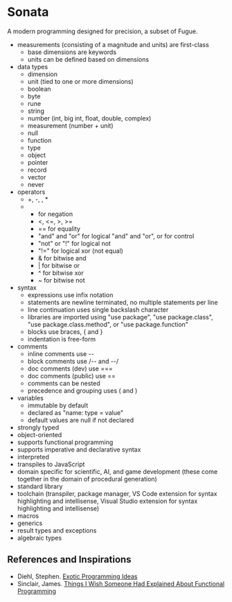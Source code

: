 # Sonata
A modern programming designed for precision, a subset of Fugue.

* measurements (consisting of a magnitude and units) are first-class
    * base dimensions are keywords
    * units can be defined based on dimensions
* data types
    * dimension
    * unit (tied to one or more dimensions)
    * boolean
    * byte
    * rune
    * string
    * number (int, big int, float, double, complex)
    * measurement (number + unit)
    * null
    * function
    * type
    * object
    * pointer
    * record
    * vector
    * never
* operators
    * +, -, \, *
    * - for negation
      - <, <=, >, >=
      - == for equality
      - "and" and "or" for logical "and" and "or", or for control
      - "not" or "!" for logical not
      - "!=" for logical xor (not equal)
      - & for bitwise and
      - | for bitwise or
      - ^ for bitwise xor
      - ~ for bitwise not
* syntax
    * expressions use infix notation
    * statements are newline terminated, no multiple statements per line
    * line continuation uses single backslash character
    * libraries are imported using "use package", "use package.class", "use package.class.method", or "use package.function"
    * blocks use braces, { and }
    * indentation is free-form
* comments
    * inline comments use --
    * block comments use /-- and --/
    * doc comments (dev) use ===
    * doc comments (public) use ==
    * comments can be nested
    * precedence and grouping uses ( and )
* variables
    * immutable by default
    * declared as "name: type = value"
    * default values are null if not declared
* strongly typed
* object-oriented
* supports functional programming
* supports imperative and declarative syntax
* interpreted
* transpiles to JavaScript
* domain specific for scientific, AI, and game development (these come together in the domain of procedural generation)
* standard library
* toolchain (transpiler, package manager, VS Code extension for syntax highlighting and intellisense, Visual Studio extension for syntax highlighting and intellisense)
* macros
* generics
* result types and exceptions
* algebraic types


## References and Inspirations
* Diehl, Stephen. [Exotic Programming Ideas](https://www.stephendiehl.com/posts/exotic01.html)
* Sinclair, James. [Things I Wish Someone Had Explained About Functional Programming](https://jrsinclair.com/articles/2019/what-i-wish-someone-had-explained-about-functional-programming/)

